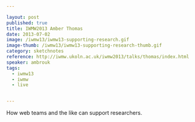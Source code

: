 ```yaml
---

layout: post
published: true
title: IWMW2013 Amber Thomas
date: 2013-07-02
image: /iwmw13/iwmw13-supporting-research.gif
image-thumb: /iwmw13/iwmw13-supporting-research-thumb.gif
category: sketchnotes
reference: http://iwmw.ukoln.ac.uk/iwmw2013/talks/thomas/index.html
speaker: ambrouk
tags:
  - iwmw13
  - iwmw
  - live


---
```


How web teams and the like can support researchers.
